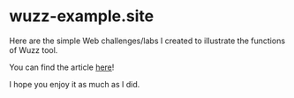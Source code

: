 # wuzz-example.site
Here are the simple Web challenges/labs I created to illustrate the functions of Wuzz tool.

You can find the article [here](http://resources.infosecinstitute.com/wuzz-interactive-cli-tool-http-inspection/)!

I hope you enjoy it as much as I did.
